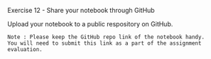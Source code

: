 Exercise 12 - Share your notebook through GitHub

Upload your notebook to a public respository on GitHub.

    Note : Please keep the GitHub repo link of the notebook handy.
    You will need to submit this link as a part of the assignment evaluation.
